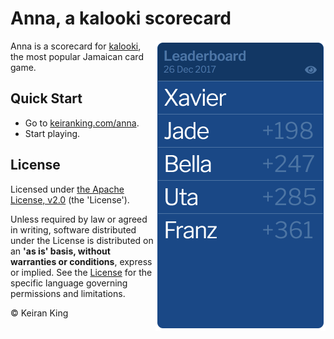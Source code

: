 # Anna, a kalooki scorecard

<img src="images/screenshot.png" align="right" width="272" height="464">

Anna is a scorecard for [kalooki](https://en.wikipedia.org/wiki/Kalooki), the most popular Jamaican card game.

## Quick Start
* Go to [keiranking.com/anna](http://www.keiranking.com/anna/).
* Start playing.

## License
Licensed under [the Apache License, v2.0](http://www.apache.org/licenses/LICENSE-2.0) (the 'License').

Unless required by law or agreed in writing, software distributed under the License
is distributed on an **'as is' basis, without warranties or conditions**, express or implied.
See the [License](LICENSE.txt) for the specific language governing permissions and limitations.

&copy; Keiran King
